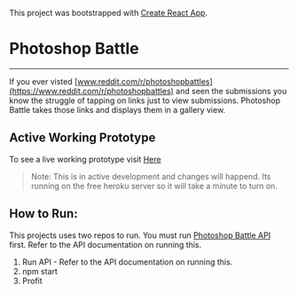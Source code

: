 This project was bootstrapped with [Create React App](https://github.com/facebook/create-react-app).

# Photoshop Battle
---
If you ever visted [www.reddit.com/r/photoshopbattles](https://www.reddit.com/r/photoshopbattles) and seen the submissions you know the struggle of tapping on links just to view submissions. Photoshop Battle takes those links and displays them in a gallery view.

## Active Working Prototype
To see a live working prototype visit [Here](https://photoshop-battle.herokuapp.com/)

>Note: This is in active development and changes will happend. Its running on the free heroku server so it will take a minute to turn on.

## How to Run:

This projects uses two repos to run. You must run [Photoshop Battle API](https://github.com/JessieVela/photoshop-battle-api) first. Refer to the API documentation on running this. 

1. Run API - Refer to the API documentation on running this.
2. npm start
3. Profit
